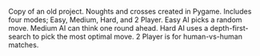 Copy of an old project. 
Noughts and crosses created in Pygame. 
Includes four modes; Easy, Medium, Hard, and 2 Player. 
Easy AI picks a random move. 
Medium AI can think one round ahead. 
Hard AI uses a depth-first-search to pick the most optimal move. 
2 Player is for human-vs-human matches. 
